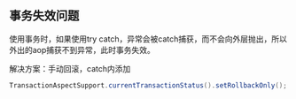 ## 事务失效问题

使用事务时，如果使用try catch，异常会被catch捕获，而不会向外层抛出，所以外出的aop捕获不到异常，此时事务失效。

解决方案：手动回滚，catch内添加

```java
TransactionAspectSupport.currentTransactionStatus().setRollbackOnly();
```

